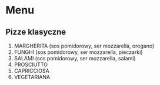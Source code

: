 # Menu

## Pizze klasyczne

1. MARGHERITA (sos pomidorowy, ser mozzarella, oregano)
2. FUNGHI (sos pomidorowy, ser mozzarella, pieczarki)
3. SALAMI (sos pomidorowy, ser mozzarella, salami)
4. PROSCIUTTO
5. CAPRICCIOSA
6. VEGETARIANA
